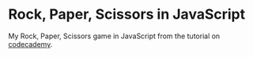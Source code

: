 Rock, Paper, Scissors in JavaScript
======================

My Rock, Paper, Scissors game in JavaScript from the tutorial on [codecademy](http://www.codecademy.com/).
